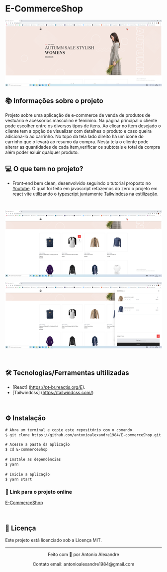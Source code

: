 # E-CommerceShop

![mock1](https://raw.githubusercontent.com/antonioalexandre1984/E-commerceShop/main/src/assets/app/telainicial%201.png)

## 📚 Informações sobre o projeto


Projeto sobre uma aplicação de e-commerce de venda de produtos de vestuário e acessorios masculino e feminino. Na pagina principal o cliente pode escolher entre os diversos tipos de itens. Ao clicar no item desejado o cliente tem a opção de visualizar com detalhes o produto e caso queira adiciona-lo ao carrinho. No topo da tela lado direito há um icone do carrinho que o levará ao resumo da compra. Nesta tela o cliente pode alterar as quantidades de cada item,verificar os subtotais e total da compra além poder exluir qualquer produto.
&nbsp;

## 💻 O que tem no projeto?

* Front-end bem clean, desenvolvido seguindo o tutorial proposto no [Youtube](https://www.youtube.com/watch?v=lGnuiAZCjuM&t=6019s). O qual foi feito em javascript refazemos do zero o projeto em react vite utilizando o [typescript](https://www.typescriptlang.org/) juntamente [Tailwindcss](https://tailwindcss.com/) na estilização.

&nbsp;


![mock2](https://raw.githubusercontent.com/antonioalexandre1984/E-commerceShop/main/src/assets/app/telainicial%202.png)

![mock2](https://raw.githubusercontent.com/antonioalexandre1984/E-commerceShop/main/src/assets/app/cart.png)

&nbsp;

## 🛠️ Tecnologias/Ferramentas ultilizadas


* [React] (https://pt-br.reactjs.org/E).
* [Tailwindcss] (https://tailwindcss.com/)

&nbsp;

## ⚙️ Instalação
```
# Abra um terminal e copie este repositório com o comando
$ git clone https://github.com/antonioalexandre1984/E-commerceShop.git
```

```
# Acesse a pasta da aplicação
$ cd E-commerceShop

# Instale as dependências
$ yarn

# Inicie a aplicação
$ yarn start

```
### 🔗 Link para o projeto online

[E-CommerceShop](https://glowing-crisp-eafefb.netlify.app/)

&nbsp;

## 📝 Licença

Este projeto está licenciado sob a Licença MIT.

---

<p align="center">Feito com 💙 por Antonio Alexandre</p>
<p align="center">Contato email: antonioalexandre1984@gmail.com</p>

